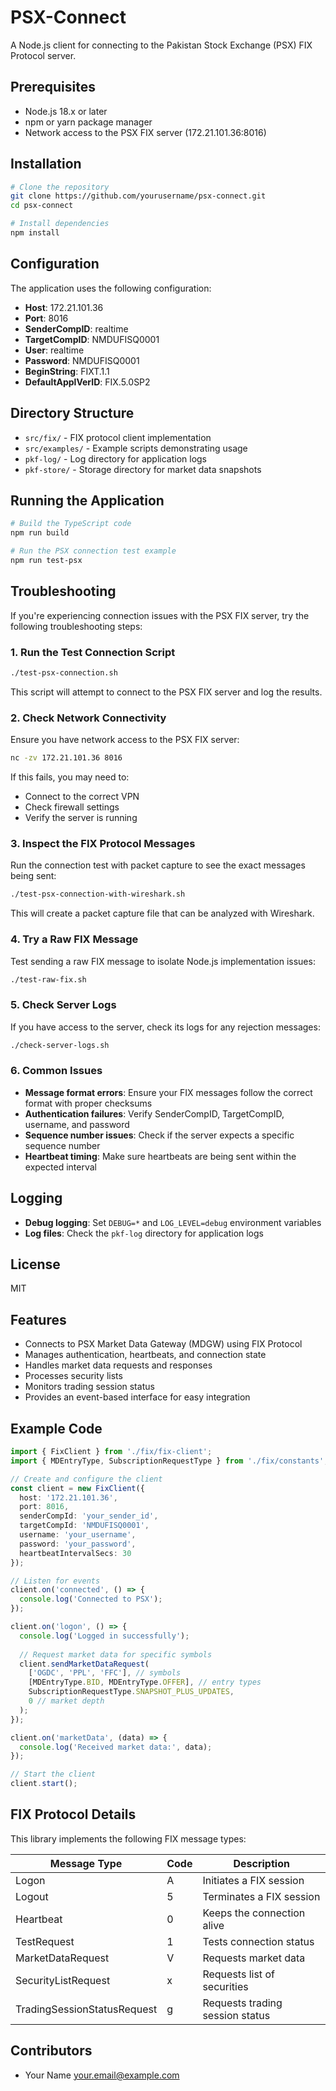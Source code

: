 # PSX-Connect

A Node.js client for connecting to the Pakistan Stock Exchange (PSX) FIX Protocol server.

## Prerequisites

- Node.js 18.x or later
- npm or yarn package manager
- Network access to the PSX FIX server (172.21.101.36:8016)

## Installation

```bash
# Clone the repository
git clone https://github.com/yourusername/psx-connect.git
cd psx-connect

# Install dependencies
npm install
```

## Configuration

The application uses the following configuration:

- **Host**: 172.21.101.36
- **Port**: 8016
- **SenderCompID**: realtime
- **TargetCompID**: NMDUFISQ0001
- **User**: realtime
- **Password**: NMDUFISQ0001
- **BeginString**: FIXT.1.1
- **DefaultApplVerID**: FIX.5.0SP2

## Directory Structure

- `src/fix/` - FIX protocol client implementation
- `src/examples/` - Example scripts demonstrating usage
- `pkf-log/` - Log directory for application logs
- `pkf-store/` - Storage directory for market data snapshots

## Running the Application

```bash
# Build the TypeScript code
npm run build

# Run the PSX connection test example
npm run test-psx
```

## Troubleshooting

If you're experiencing connection issues with the PSX FIX server, try the following troubleshooting steps:

### 1. Run the Test Connection Script

```bash
./test-psx-connection.sh
```

This script will attempt to connect to the PSX FIX server and log the results.

### 2. Check Network Connectivity

Ensure you have network access to the PSX FIX server:

```bash
nc -zv 172.21.101.36 8016
```

If this fails, you may need to:
- Connect to the correct VPN
- Check firewall settings
- Verify the server is running

### 3. Inspect the FIX Protocol Messages

Run the connection test with packet capture to see the exact messages being sent:

```bash
./test-psx-connection-with-wireshark.sh
```

This will create a packet capture file that can be analyzed with Wireshark.

### 4. Try a Raw FIX Message

Test sending a raw FIX message to isolate Node.js implementation issues:

```bash
./test-raw-fix.sh
```

### 5. Check Server Logs

If you have access to the server, check its logs for any rejection messages:

```bash
./check-server-logs.sh
```

### 6. Common Issues

- **Message format errors**: Ensure your FIX messages follow the correct format with proper checksums
- **Authentication failures**: Verify SenderCompID, TargetCompID, username, and password
- **Sequence number issues**: Check if the server expects a specific sequence number
- **Heartbeat timing**: Make sure heartbeats are being sent within the expected interval

## Logging

- **Debug logging**: Set `DEBUG=*` and `LOG_LEVEL=debug` environment variables
- **Log files**: Check the `pkf-log` directory for application logs

## License

MIT

## Features

- Connects to PSX Market Data Gateway (MDGW) using FIX Protocol
- Manages authentication, heartbeats, and connection state
- Handles market data requests and responses
- Processes security lists
- Monitors trading session status
- Provides an event-based interface for easy integration

## Example Code

```typescript
import { FixClient } from './fix/fix-client';
import { MDEntryType, SubscriptionRequestType } from './fix/constants';

// Create and configure the client
const client = new FixClient({
  host: '172.21.101.36',
  port: 8016,
  senderCompId: 'your_sender_id',
  targetCompId: 'NMDUFISQ0001',
  username: 'your_username',
  password: 'your_password',
  heartbeatIntervalSecs: 30
});

// Listen for events
client.on('connected', () => {
  console.log('Connected to PSX');
});

client.on('logon', () => {
  console.log('Logged in successfully');
  
  // Request market data for specific symbols
  client.sendMarketDataRequest(
    ['OGDC', 'PPL', 'FFC'], // symbols
    [MDEntryType.BID, MDEntryType.OFFER], // entry types
    SubscriptionRequestType.SNAPSHOT_PLUS_UPDATES,
    0 // market depth
  );
});

client.on('marketData', (data) => {
  console.log('Received market data:', data);
});

// Start the client
client.start();
```

## FIX Protocol Details

This library implements the following FIX message types:

| Message Type | Code | Description |
|--------------|------|-------------|
| Logon | A | Initiates a FIX session |
| Logout | 5 | Terminates a FIX session |
| Heartbeat | 0 | Keeps the connection alive |
| TestRequest | 1 | Tests connection status |
| MarketDataRequest | V | Requests market data |
| SecurityListRequest | x | Requests list of securities |
| TradingSessionStatusRequest | g | Requests trading session status |

## Contributors

- Your Name <your.email@example.com> 